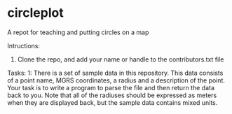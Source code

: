 circleplot
==========

A repot for teaching and putting circles on a map

Intructions:
1. Clone the repo, and add your name or handle to the contributors.txt file


Tasks:
1: There is a set of sample data in this repository. This data consists of a point name, MGRS coordinates, a radius and a description of the point. Your task is to write a program to parse the file and then return the data back to you. Note that all of the radiuses should be expressed as meters when they are displayed  back, but the sample data contains mixed units.
